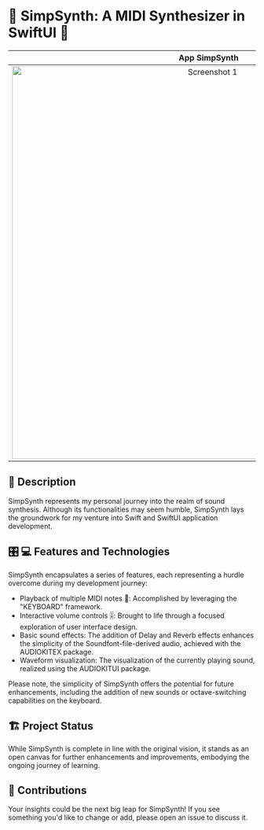 # 🎹 SimpSynth: A MIDI Synthesizer in SwiftUI 🎵


| App SimpSynth | 
|:--------:|
| <img src="https://user-images.githubusercontent.com/105247375/252780450-96c0b6c1-71ff-4830-a51f-d9fc372edf7a.png" alt="Screenshot 1" title="Screenshot 1" width="800"> |



## 📝 Description

SimpSynth represents my personal journey into the realm of sound synthesis. Although its functionalities may seem humble, SimpSynth lays the groundwork for my venture into Swift and SwiftUI application development.

## 🎛️ 💻 Features and Technologies

SimpSynth encapsulates a series of features, each representing a hurdle overcome during my development journey:

- Playback of multiple MIDI notes 🎼: Accomplished by leveraging the "KEYBOARD" framework.
- Interactive volume controls 🎚️: Brought to life through a focused exploration of user interface design.
- Basic sound effects: The addition of Delay and Reverb effects enhances the simplicity of the Soundfont-file-derived audio, achieved with the AUDIOKITEX package.
- Waveform visualization: The visualization of the currently playing sound, realized using the AUDIOKITUI package.

Please note, the simplicity of SimpSynth offers the potential for future enhancements, including the addition of new sounds or octave-switching capabilities on the keyboard.


## 🏗️ Project Status

While SimpSynth is complete in line with the original vision, it stands as an open canvas for further enhancements and improvements, embodying the ongoing journey of learning.

## 🤝 Contributions

Your insights could be the next big leap for SimpSynth! If you see something you'd like to change or add, please open an issue to discuss it.
